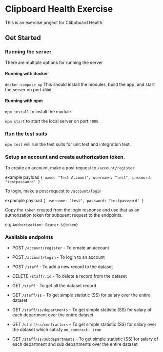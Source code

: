 # Clipboard Health Exercise

This is an exercise project for Clibpboard Health.

## Get Started

### Running the server

There are multiple options for running the server

#### Running with docker

`docker-compose up`
This should install the modules, build the app, and start the server on port `4000`.

#### Running with npm

`npm install` to install the module

`npm start` to start the local server on port `4000`.


### Run the test suits

`npm test` will run the test suits for unit test and integration test.


### Setup an account and create authorization token.

To create an account, make a post request to `/account/register`

example payload  ```{
 name: "Test Account",
 username: "test",
 password: "testpassword"
}```

To login, make a post request to `/account/login`

expample payload ```{
username: "test",
password: "testpassword"
}```


Copy the `token` created from the login response and use that as an authorization token for subquent request to the endpoints.

e.g `Authorization: Bearer ${token}`


### Available endpoints

 - POST `/account/register` - To create an account

 - POST `/account/login` - To login to an account

 - POST `/staff` - To add a new record to the dataset

 - DELETE `/staff/:id` - To delete a record from the dataset

 - GET `/staff` - To get all the dataset record

 - GET `/staff/ss` - To get simple statistic (SS) for salary over the entire dataset

 - GET `/staff/ss/departments` - To get simple statistic (SS) for salary of each department over the entire dataset 

 - GET `/staff/ss/contractors` - To get simple statistic (SS) for salary over the dataset which satisfy `on_contract: true`

 - GET `/staff/ss/subdepartments` - To get simple statistic (SS) for salary of each department and sub departments over the entire dataset 
